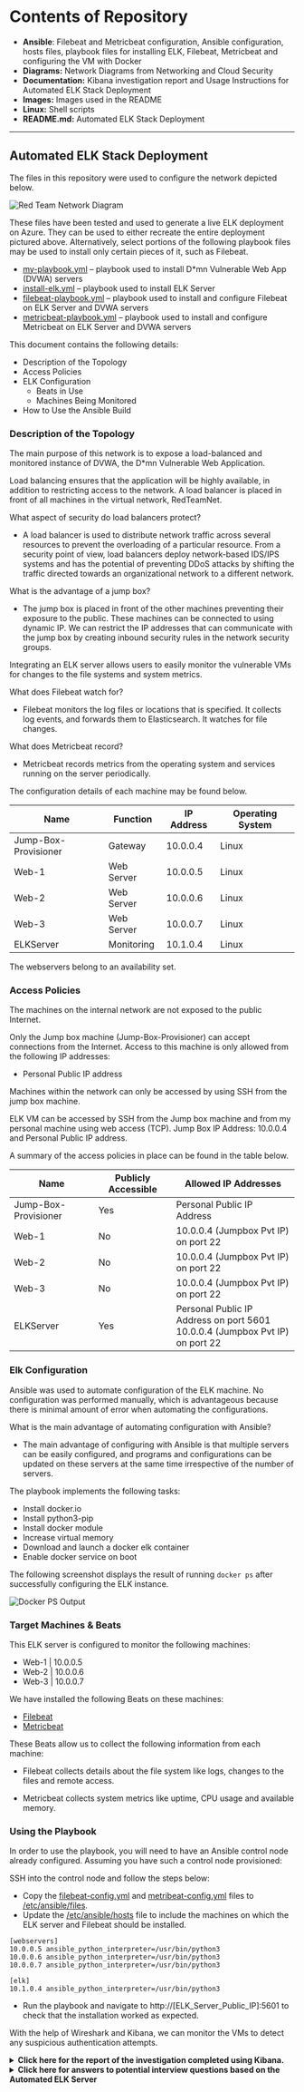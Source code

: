 # Contents of Repository

- **Ansible**: Filebeat and Metricbeat configuration, Ansible configuration, hosts files, playbook files for installing ELK, Filebeat, Metricbeat and configuring the VM with Docker
- **Diagrams:** Network Diagrams from Networking and Cloud Security
- **Documentation:** Kibana investigation report and Usage Instructions for Automated ELK Stack Deployment
- **Images:** Images used in the README
- **Linux:** Shell scripts
- **README.md:** Automated ELK Stack Deployment

---

## Automated ELK Stack Deployment

The files in this repository were used to configure the network depicted below.

![Red Team Network Diagram](Images/Red_Team_Network_Diagram.png)

These files have been tested and used to generate a live ELK deployment on Azure. They can be used to either recreate the entire deployment pictured above. Alternatively, select portions of the following playbook files may be used to install only certain pieces of it, such as Filebeat.

* [my-playbook.yml](Ansible/my-playbook.yml) – playbook used to install D*mn Vulnerable Web App (DVWA) servers
* [install-elk.yml](Ansible/install-elk.yml) – playbook used to install ELK Server
* [filebeat-playbook.yml](Ansible/filebeat-playbook.yml) – playbook used to install and configure Filebeat on ELK Server and DVWA servers
* [metricbeat-playbook.yml](Ansible/metricbeat-playbook.yml) – playbook used to install and configure Metricbeat on ELK Server and DVWA servers

This document contains the following details:
- Description of the Topology
- Access Policies
- ELK Configuration
  - Beats in Use
  - Machines Being Monitored
- How to Use the Ansible Build


### Description of the Topology

The main purpose of this network is to expose a load-balanced and monitored instance of DVWA, the D*mn Vulnerable Web Application.

Load balancing ensures that the application will be highly available, in addition to restricting access to the network. A load balancer is placed in front of all machines in the virtual network, RedTeamNet.

What aspect of security do load balancers protect?

- A load balancer is used to distribute network traffic across several resources to prevent the overloading of a particular resource. From a security point of view, load balancers deploy network-based IDS/IPS systems and has the potential of preventing DDoS attacks by shifting the traffic directed towards an organizational network to a different network.

What is the advantage of a jump box?

- The jump box is placed in front of the other machines preventing their exposure to the public. These machines can be connected to using dynamic IP. We can restrict the IP addresses that can communicate with the jump box by creating inbound security rules in the network security groups.

Integrating an ELK server allows users to easily monitor the vulnerable VMs for changes to the file systems and system metrics.

What does Filebeat watch for?

- Filebeat monitors the log files or locations that is specified. It collects log events, and forwards them to Elasticsearch. It watches for file changes.

What does Metricbeat record?

 - Metricbeat records metrics from the operating system and services running on the server periodically.

The configuration details of each machine may be found below.

| Name                 	| Function   	|  IP Address 	| Operating System 	|
|----------------------	|------------	|-------------	|------------------	|
| Jump-Box-Provisioner 	| Gateway    	| 10.0.0.4    	| Linux            	|
| Web-1                	| Web Server 	| 10.0.0.5    	| Linux            	|
| Web-2                	| Web Server 	| 10.0.0.6    	| Linux            	|
| Web-3                	| Web Server 	| 10.0.0.7    	| Linux            	|
| ELKServer            	| Monitoring  	| 10.1.0.4    	| Linux            	|

The webservers belong to an availability set.

### Access Policies

The machines on the internal network are not exposed to the public Internet. 

Only the Jump box machine (Jump-Box-Provisioner) can accept connections from the Internet. Access to this machine is only allowed from the following IP addresses:

- Personal Public IP address

Machines within the network can only be accessed by using SSH from the jump box machine.

ELK VM can be accessed by SSH from the Jump box machine and from my personal machine using web access (TCP). 
Jump Box IP Address:  10.0.0.4 and Personal Public IP address.

A summary of the access policies in place can be found in the table below.

| Name                 	| Publicly Accessible 	| Allowed IP Addresses                                                            	|
|----------------------	|---------------------	|---------------------------------------------------------------------------------	|
| Jump-Box-Provisioner 	| Yes                 	| Personal Public IP Address                                                      	|
| Web-1                	| No                  	| 10.0.0.4 (Jumpbox Pvt IP) on port 22                                            	|
| Web-2                	| No                  	| 10.0.0.4 (Jumpbox Pvt IP) on port 22                                            	|
| Web-3                	| No                  	| 10.0.0.4 (Jumpbox Pvt IP) on port 22                                            	|
| ELKServer            	| Yes                 	| Personal Public IP Address on port 5601<br>10.0.0.4 (Jumpbox Pvt IP) on port 22 	|

### Elk Configuration

Ansible was used to automate configuration of the ELK machine. No configuration was performed manually, which is advantageous because there is minimal amount of error when automating the configurations.

What is the main advantage of automating configuration with Ansible?

- The main advantage of configuring with Ansible is that multiple servers can be easily configured, and programs and configurations can be updated on these servers at the same time irrespective of the number of servers.

The playbook implements the following tasks:

* Install docker.io
*	Install python3-pip
*	Install docker module
*	Increase virtual memory
*	Download and launch a docker elk container
*	Enable docker service on boot

The following screenshot displays the result of running `docker ps` after successfully configuring the ELK instance.

![Docker PS Output](Images/docker_ps_output.png)

### Target Machines & Beats
This ELK server is configured to monitor the following machines:

*	Web-1 | 10.0.0.5
*	Web-2 | 10.0.0.6
*	Web-3 | 10.0.0.7

We have installed the following Beats on these machines:

*	[Filebeat](Ansible/filebeat-playbook.yml)
*	[Metricbeat](Ansible/metricbeat-playbook.yml)

These Beats allow us to collect the following information from each machine:

- Filebeat collects details about the file system like logs, changes to the files and remote access.

- Metricbeat collects system metrics like uptime, CPU usage and available memory.

### Using the Playbook
In order to use the playbook, you will need to have an Ansible control node already configured. Assuming you have such a control node provisioned: 

SSH into the control node and follow the steps below:
*	Copy the [filebeat-config.yml](Ansible/filebeat-config.yml) and [metribeat-config.yml](Ansible/metricbeat-config.yml) files to [/etc/ansible/files](Ansible/ansible.cfg).
*	Update the [/etc/ansible/hosts](Ansible/hosts) file to include the machines on which the ELK server and Filebeat should be installed. 

```
[webservers]
10.0.0.5 ansible_python_interpreter=/usr/bin/python3
10.0.0.6 ansible_python_interpreter=/usr/bin/python3
10.0.0.7 ansible_python_interpreter=/usr/bin/python3

[elk]
10.1.0.4 ansible_python_interpreter=/usr/bin/python3
```
*	Run the playbook and navigate to http://[ELK_Server_Public_IP]:5601 to check that the installation worked as expected.

With the help of Wireshark and Kibana, we can monitor the VMs to detect any suspicious authentication attempts.

<details><summary><b> Click here for the report of the investigation completed using Kibana. </b> </summary>
<br> 
1.	In the last 7 days, how many unique visitors were located in India?

```Answer : 223```

![Unique visitors located in India](Images/India_unique.png)
	
2.	In the last 24 hours of the visitors from China, how many were using Mac OSX?
	
```Answer : 13```
	
![Visitors from China using Mac OSX](Images/China_macox.png)
	
3.	In the last 2 days, what percentage of visitors received 404 errors? How about 503 errors?

```Answer : 404 – 0% ; 503 – 0%```
	
![Percentage of visitors who received 404 errors and 503 errors](Images/404_503_errors\.png)
 

4.	In the last 7 days, what country produced the majority of the traffic on the website?

	Answer : China
 

5.	Of the traffic that's coming from that country, what time of day had the highest amount
of activity?

	Answer : 10 am and 12 pm

 

 

6.	List all the types of downloaded files that have been identified for the last 7 days, along
with a short description of each file type.

o	gz: .gz files are archived files compressed by the standard GNU zip (gzip) compression algorithm. It stands for Gnu Zipped Archive.
o	css: .css files are used to format the contents of a webpage like indentation, font, size, color, line spacing, border and location of HTML information on a webpage. It stands for Cascading Style Sheet. 
o	zip: .zip files are archive file that contains one or more compressed files or directories. It supports lossless data compression. It stands for zipped file.
o	deb: A .deb file is a Debian Software Package file used by Debian Linux Distribution and its variants. Each DEB file is a standard Unix archive that contains two .tar archives: one for installer control information and another for installable data.
o	rpm: .rpm file is an installation package originally developed for the Red Hat Linux operating system. It stands for Red Hat Package Manager File.

 

From Unique Visitors Vs. Average Bytes chart,

7.	Locate the time frame in the last 7 days with the most amount of bytes (activity).

Answer: 6 pm on 20th March 2022

 

8.	In your own words, is there anything that seems potentially strange about this activity?

Answer: It is strange that a single visitor is using a much higher number of bytes (15709) than other visitors.

On filtering the data by this event, 

9.	What is the timestamp for this event?

Answer: The time stamp is 19:55 for the filter Mar 20, 2022 @ 18:00:0 Mar 20, 2022 @ 21:00:0.

 

10.	What kind of file was downloaded?

Answer:  An rpm file

 

11.	From what country did this activity originate?

Answer: India
 

12.	What HTTP response codes were encountered by this visitor?

Answer: 200

 

Switch over to the Kibana Discover page,

13.	What is the source IP address of this activity?

Answer: 35.143.166.159

14.	What are the geo coordinates of this activity?

Answer: { "lat": 43.34121, "lon": -73.6103075 }
 

15.	What OS was the source machine running?

Answer: Windows 8

 

16.	What is the full URL that was accessed?

Answer: https://artifacts.elastic.co/downloads/beats/metricbeat/metricbeat-6.3.2-i686.rpm

 

17.	From what website did the visitor's traffic originate?

Answer: Facebook

 

18.	What do you think the user was doing?

Answer:  I think the user was trying to download an installation package (Metricbeat) for Linux from the website.

19.	Was the file they downloaded malicious? If not, what is the file used for?

Answer: The installation does not seem malicious but could be. The file is usually used to download or update Metricbeat.

20.	Is there anything that seems suspicious about this activity?
Answer: Yes, the referrer for the download website was Facebook.

21.	Is any of the traffic you inspected potentially outside of compliance guidelines?

Answer: Since the download link was posted on Facebook, it might be outside of compliance guidelines. Ideally speaking, it is not expected to have a download/update link posted to social media.

In order to verify the ELK Server is functioning properly and Filebeat and Metricbeat are collecting data correctly, the following tasks are performed:

1.	Generate a high amount of failed SSH login attempts and verify that Kibana is picking up this activity.
2.	Generate a high amount of CPU usage on the pen-testing machines and verify that Kibana picks up this data.
3.	Generate a high amount of web requests to your pen-testing servers and make sure that Kibana is picking them up.

Generate a high amount of failed SSH login attempts

1.	Instead of accessing the Web-1 through the Ansible container, we connect from the Jumpbox. This would record the failed login attempts because the Ansible container contains our SSH keys.

ssh RedAdmin@10.0.0.5

2.	Ran the above command in a loop to generate failed login log entries.

for i in {1..10}; do ssh RedAdmin@10.0.0.5; done
Syntax breakdown:
•	for begins the for loop.
•	i ∫ creates a variable named i that will hold each number in our list.
•	{1..10} creates a list of 10 numbers, each of which will be given to our i variable.
•	; separates the portions of for loop when written on one line.
•	do indicates the action taken by each loop.
•	ssh RedAdmin@10.0.0.5 is the command do runs.
•	; separates the portions of for loop when written on one line.
•	done closes the for loop.

 

3.	Checked Kibana logs if the login attempts were recorded.

 

Bonus: Created a nested loop that generates SSH login attempts across all webservers.

while true; do for i in {5..7}; do ssh RedAdmin@10.0.0.$i; done; done

Syntax Breakdown:

•	i in creates a variable named i that will hold each number in our list.
•	{5..7} creates a list of numbers (5, 6 and 7), each of which will be given to i variable to represent the IP addresses of the webservers.
•	; separates the portions of for loop when it is written on one line.
•	do indicates the action taken each loop.
•	ssh RedAdmin@10.0.0.$i is the command do runs . It is passing in the $i variable so the ssh command will be run on each webserver.
•	; separates the portions of for loop when it is written on one line.
•	done closes the for loop.

Generate a high amount of CPU usage on the pen-testing machines

1.	Started and attached to the Ansible container from the Jumpbox

sudo docker start competent_lumiere
sudo docker attach competent_lumiere

 

2.	Connected by SSH from the Ansible container to Web-1.

 

3.	Intstalled the stress program.

sudo apt install stress

 

4.	Let stress run for a few minutes.

sudo stress --cpu 1

 

5.	Checked Kibana for the change in the system metrics.

 

6.	Ran the stress program on all three of the VMs and checked the Metric page on Kibana.

 


 

 


 

 


 

Generate a high amount of web requests to your pen-testing servers

1.	Logged into the Jumpbox.

ssh RedAdmin@13.83.47.196

2.	Ran wget command to download index.html file.

wget 10.0.0.5

3.	Listed the contents to view the fie downloaded.

ls

4.	Ran a loop to generate a lot of web requests using wget.
for i in {1..10}; do wget 10.0.0.5; done
Syntax breakdown:
•	for begins the for loop.
•	i in creates a variable named i that will hold each number in our list.
•	{1..10} creates a list of 10 numbers, each of which will be given to our i variable.
•	; separates the portions of for loop when written on one line.
•	do indicates the action taken by each loop.
•	wget 10.0.0.5 is the command do runs.
•	; separates the portions of for loop when written on one line.
•	done closes the for loop

 

On checking the Metrics page for Web-1 on Kibana, the following was noted.

 

 

Bonus: Since wget creates a lot of duplicate files, we use rm command to delete all files. We use the following command not to save any files.
while true; do wget 10.0.0.5 -O /dev/null; done
 
Bonus: Write a nested loop that sends your wget command to all VMs over and over.
	while true; do for i in {5..7}; do wget -O /dev/null 10.0.0.$i; done; done

  Syntax Breakdown:
-	`i` in creates a variable named `i` that will hold each number in our list.
-	`{5..7}` creates a list of numbers (5, 6 and 7), each of which will be given to `i` variable to represent the IP addresses of the webservers.
-	`;` separates the portions of `for` loop when it is written on one line.
-	`do` indicates the action taken each loop.
-	`wget 10.0.0.$i` is the command do runs . It is passing in the `$i` variable so the ssh command will be run on each webserver.
-	`done` closes the for loop.

 </details>

<details><summary> <b> Click here for answers to potential interview questions based on the Automated ELK Server </b> </summary>

---

### Interview Questions and Answers

Question 1: Faulty Firewall

Suppose you have a firewall that's supposed to block SSH connections, but instead lets them through. How would you debug it?

1. Restate the problem

In order to restrict access to the VMs in your network, we need to deploy firewalls. Firewalls provide protection against outside cyberattacks by shielding the network from malicious traffic. A set of rules must be created to allow or deny traffic and access in the network. In case of an event where the firewall in place allows SSH connections when it is not supposed to, it can cause severe consequences like unauthorized access leading to breach of secure data.

2. Provide a Concrete Example Scenario

During the project on automated ELK server deployment which we had done during the cybersecurity bootcamp, we had set up a network with 4 VMs connected to another VM which was configured as a jump box. Only the jump box VM could be accessed from the Internet using SSH. The other VMs are accessed through the jump box using SSH. If we try to access a VM that does not accept SSH connections, our access will be denied since the security rules do not permit the access.

3. Explain the Solution Requirements

Only the jump box can connect using SSH to the other VMs while the VMs cannot to each using SSH. In case the VMs connect to each other using SSH, it would mean that the firewall rules are not configured to block the access or if the rules are already in place, it could be a security attack. Further, we would need to review the existing firewalls rules. To verify whether the rules are functional, we would conduct SSH login attempts on all the VMs.

4. Explain the Solution Details

On Azure UI, we can check the settings for the network security groups which lists down the currently set security rules in the network – destination ports, source, and destination. We can attempt SSH logins on all VMs from different IP addresses and between the VMs. We can test the connection for SSH for each VM to check if firewall allows/blocks the connection.

5. Identify Advantages/Disadvantages of the Solution

Since we have created an inbound security rule that Jump box can be only accessed from my personal IP address and other VMs can only be accessed through the jump box, I believe the solution guarantees that the Project 1 network is now "immune" to all unauthorized access.

</details>
